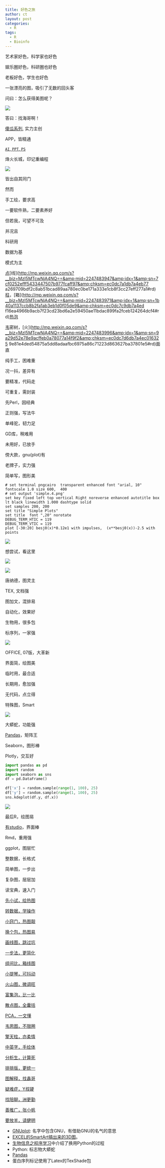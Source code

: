 ```yaml
---
title: 好色之旅
author: ct
layout: post
categories:
  - R
tags:
  - R
  - Bioinfo
---
```


艺术家好色，科学家也好色

娱乐圈好色，科研圈也好色

老板好色，学生也好色

一张漂亮的图，吸引了无数的回头客

问曰：怎么获得美图呢？

![](http://blog.genesino.com/images/zly.jpg)

答曰：找海哥啊！

[傻瓜系列](http://mp.weixin.qq.com/s?__biz=MzI5MTcwNjA4NQ==&amp;mid=2247483852&amp;idx=1&amp;sn=d419fa404b987b4d70f789eb2de8478c&amp;chksm=ec0dc446db7a4d50e4700d88f42d3991ea622a058f1529586b533648dcee994e08f742133abe#rd), 实力主创

APP，皆精通

[`AI`, `PPT`, `PS`](http://mp.weixin.qq.com/s/HTsufk71U3wf14OOWSKEeQ)

烽火长城，印记重编程

![](http://blog.genesino.com/images/shouhui.jpg)

皆出自其同门

然而

手工绘，要求高

一要软件熟，二要素养好

但若我，可望不可及

并况且

科研用

数据为基

模式为主

[点](http://mp.weixin.qq.com/s?__biz=MzI5MTcwNjA4NQ==&amp;mid=2247484056&amp;idx=1&amp;sn=f9b2b4f7495b432e9294b7cbf42eaf33&amp;chksm=ec0dc712db7a4e04769d322558364b4b401b0a8153097c7252e83170e9201a31c2a7abbaf101#rd)[线](http://mp.weixin.qq.com/s?__biz=MzI5MTcwNjA4NQ==&amp;mid=2247483947&amp;idx=1&amp;sn=7cf0252efff5433447507b977fcaff97&amp;chksm=ec0dc7a1db7a4eb77
a269709bdf2c8ab51bcad89aa780ec0be171a333e1cb8f3cc27eff277a1#rd)[柱](http://mp.weixin.qq.com/s?__biz=MzI5MTcwNjA4NQ==&amp;mid=2247484134&amp;idx=1&amp;sn=ffb41298eae74834af2f5dad05d37921&amp;chksm=ec0dc76cdb7a4e7a852ac0670532c12c690399f140a2335f640eaf01f7da26bc5480941686a9#rd)，[箱](http://mp.weixin.qq.com/s?__biz=MzI5MTcwNjA4NQ==&amp;mid=2247483971&amp;idx=1&amp;sn=1b40a1137ccb8b2fa1ab3eb1d0f05de9&amp;chksm=ec0dc7c9db7a4ed
f16ea4966b9acb7f23cd23bd6a2e59450ae11bdac899fa2fceb124264dcf4#rd)[热](http://mp.weixin.qq.com/s?__biz=MzI5MTcwNjA4NQ==&amp;mid=2247483921&amp;idx=1&amp;sn=8326bc566e945386cad27250a33a1bf6&amp;chksm=ec0dc79bdb7a4e8d28bb909994432dab9bf09346b6f64a35ec1e657cbb298f10ca20c6838ca7#rd)[泡](http://mp.weixin.qq.com/s?__biz=MzI5MTcwNjA4NQ==&amp;mid=2247484063&amp;idx=1&amp;sn=f4e93d428e4910b4abbee9c0430cd170&amp;chksm=ec0dc715db7a4e0318b388ba2ab3d51677741421c42ada474a0ac6046a0699283014eae84b6f#rd)

[韦](http://mp.weixin.qq.com/s?__biz=MzI5MTcwNjA4NQ==&mid=2247484076&idx=1&sn=fa5af19a2a4db4b0c5c7f145bf93ca57&chksm=ec0dc726db7a4e30fe7a0492ed9ea8eb5fa1c34641b1442a2da003efde0546b30c48fde3f118#rd)密树，[火](http://mp.weixin.qq.com/s?__biz=MzI5MTcwNjA4NQ==&amp;mid=2247483996&amp;idx=1&amp;sn=9a29d52e78e9acffeb0a78077a14f9f2&amp;chksm=ec0dc7d6db7a4ec016325
9e81e4ded54875a5dd8adaafbc6975a86c71223d863627ba37801e5#rd)面直

纯手工，困难重

况一抖，差异有

要精准，代码走

可重复，需封装

先Perl，因经典

正则强，写法牛

单峰驼，韧力足

GD库，稍难用

未用好，已放手

傍大款，gnu(plot)有

老牌子，实力强

简单写，图形美

```
# set terminal pngcairo  transparent enhanced font "arial, 10" fontscale 1.0 size 600,  400 
# set output 'simple.4.png'
set key fixed left top vertical Right noreverse enhanced autotitle box lt black linewidth 1.000 dashtype solid
set samples 200, 200
set title "Simple Plots" 
set title  font ",20" norotate
DEBUG_TERM_HTIC = 119
DEBUG_TERM_VTIC = 119
plot [-30:20] besj0(x)*0.12e1 with impulses,  (x**besj0(x))-2.5 with points
```

![](http://blog.genesino.com/images/gnuplot_base.png)

想尝试，看这里

![](http://blog.genesino.com/images/gnuplot.png)

![](http://blog.genesino.com/images/gnuplot2.png)

唐纳德，图灵主

TEX, 文档强

图加文，混排易

自动化，效果好

生物用，很多包

标序列，一家强

![](http://blog.genesino.com/images/Repeat.png)

OFFICE, 07版，大革新

界面简，绘图美

临时用，最合适

长期用，愈加强

无代码，点立得

特殊图，Smart

![](http://blog.genesino.com/images/stackedpie01.png)

大蟒蛇，功能强

[Pandas](https://mp.weixin.qq.com/s/1h-_J2NKjD1KyymPAeHPOg)，矩阵王

Seaborn，图形棒

Plotly，交互好


```python
import pandas as pd
import random
import seaborn as sns
df = pd.DataFrame()
	
df['x'] = random.sample(range(1, 100), 25)
df['y'] = random.sample(range(1, 100), 25)
sns.kdeplot(df.y, df.x))
```

![](http://blog.genesino.com/images/pandas_with_seaborn_9_1.png)

最后R，绘图易

[有studio](http://mp.weixin.qq.com/s?__biz=MzI5MTcwNjA4NQ==&amp;mid=2247483882&amp;idx=1&amp;sn=e16903b4b745a1ef51855be3824149f6&amp;chksm=ec0dc460db7a4d76a70bd4ca2d250f147225252ee963d3e577affaebeeb81dea1ff639d5e9aa#rd)，界面棒

Rmd，重用强

ggplot，图层忙

整数据，长格式

简单图，一步出

复杂图，层层加

读宝典，速入门

[先小试，绘热图](http://mp.weixin.qq.com/s?__biz=MzI5MTcwNjA4NQ==&amp;mid=2247483889&amp;idx=1&amp;sn=9c9970cb120ac1e976713aca558ac9bf&amp;chksm=ec0dc47bdb7a4d6d6441e36055aa075b03d5592862eae01c05761e5972b39a62cf2228b19787#rd)

[转数据，学操作](http://mp.weixin.qq.com/s?__biz=MzI5MTcwNjA4NQ==&amp;mid=2247483891&amp;idx=1&amp;sn=40daf6435398c4d9a41f332e9bba4915&amp;chksm=ec0dc479db7a4d6fec413bfb90a4660eb035b440d2bbee998114f7af29e3b3338a8adf62540a#rd)

[小窍门，热图靓](http://mp.weixin.qq.com/s?__biz=MzI5MTcwNjA4NQ==&amp;mid=2247483901&amp;idx=1&amp;sn=5770a863352acd8f8aec3e157131bef8&amp;chksm=ec0dc477db7a4d61e5ee49323529d5b406941f0b2ebb63a8a8e7f35b28b97ada059692671c5b#rd)

[换个包，热图易](http://mp.weixin.qq.com/s?__biz=MzI5MTcwNjA4NQ==&amp;mid=2247483921&amp;idx=1&amp;sn=8326bc566e945386cad27250a33a1bf6&amp;chksm=ec0dc79bdb7a4e8d28bb909994432dab9bf09346b6f64a35ec1e657cbb298f10ca20c6838ca7#rd)

[画线图，跳过坑](http://mp.weixin.qq.com/s?__biz=MzI5MTcwNjA4NQ==&amp;mid=2247483937&amp;idx=1&amp;sn=8368c9346ccce10121c8a7b574c12f88&amp;chksm=ec0dc7abdb7a4ebd859713b8740b53f148e3ebb5047776e9cf42f2306ab082b6b968568f2f23#rd)

[一步法，更简化](http://mp.weixin.qq.com/s?__biz=MzI5MTcwNjA4NQ==&amp;mid=2247483947&amp;idx=1&amp;sn=7cf0252efff5433447507b977fcaff97&amp;chksm=ec0dc7a1db7a4eb77a269709bdf2c8ab51bcad89aa780ec0be171a333e1cb8f3cc27eff277a1#rd)

[组间比，箱线图](http://mp.weixin.qq.com/s?__biz=MzI5MTcwNjA4NQ==&amp;mid=2247483964&amp;idx=1&amp;sn=ee52ac37fb9a919f5c75c0abe2a49ad4&amp;chksm=ec0dc7b6db7a4ea0a51306347fc43265c41fda3eeaf4764ddc3795546371327579676cd74a38#rd)

[小提琴，可抖动](http://mp.weixin.qq.com/s?__biz=MzI5MTcwNjA4NQ==&amp;mid=2247483971&amp;idx=1&amp;sn=1b40a1137ccb8b2fa1ab3eb1d0f05de9&amp;chksm=ec0dc7c9db7a4edf16ea4966b9acb7f23cd23bd6a2e59450ae11bdac899fa2fceb124264dcf4#rd)

[火山图，微调旺](http://mp.weixin.qq.com/s?__biz=MzI5MTcwNjA4NQ==&amp;mid=2247483996&amp;idx=1&amp;sn=9a29d52e78e9acffeb0a78077a14f9f2&amp;chksm=ec0dc7d6db7a4ec0163259e81e4ded54875a5dd8adaafbc6975a86c71223d863627ba37801e5#rd)

[富集泡，比一比](http://mp.weixin.qq.com/s?__biz=MzI5MTcwNjA4NQ==&amp;mid=2247484063&amp;idx=1&amp;sn=f4e93d428e4910b4abbee9c0430cd170&amp;chksm=ec0dc715db7a4e0318b388ba2ab3d51677741421c42ada474a0ac6046a0699283014eae84b6f#rd)

[散点图，全囊括](http://mp.weixin.qq.com/s?__biz=MzI5MTcwNjA4NQ==&amp;mid=2247484056&amp;idx=1&amp;sn=f9b2b4f7495b432e9294b7cbf42eaf33&amp;chksm=ec0dc712db7a4e04769d322558364b4b401b0a8153097c7252e83170e9201a31c2a7abbaf101#rd)

[PCA，一文懂](http://mp.weixin.qq.com/s?__biz=MzI5MTcwNjA4NQ==&amp;mid=2247484036&amp;idx=1&amp;sn=22ee356d0c9680d56dada1b777985ed2&amp;chksm=ec0dc70edb7a4e182a21475e9ddcde35b907c291549cc8c2e767be260af445ff5455aa358b04#rd)

[韦恩图，不限圈](http://mp.weixin.qq.com/s?__biz=MzI5MTcwNjA4NQ==&mid=2247484076&idx=1&sn=fa5af19a2a4db4b0c5c7f145bf93ca57&chksm=ec0dc726db7a4e30fe7a0492ed9ea8eb5fa1c34641b1442a2da003efde0546b30c48fde3f118#rd)

[擎天柱，亦柔情](http://mp.weixin.qq.com/s?__biz=MzI5MTcwNjA4NQ==&amp;mid=2247484134&amp;idx=1&amp;sn=ffb41298eae74834af2f5dad05d37921&amp;chksm=ec0dc76cdb7a4e7a852ac0670532c12c690399f140a2335f640eaf01f7da26bc5480941686a9#rd)

[中英字，手绘体](http://mp.weixin.qq.com/s/NAwyvtTS7t5rRU7KKBwHTA)

[分析生，计算死](http://mp.weixin.qq.com/s/_Dy9Yn8fc8I0rASGxH5x9A)

[排排版，更统一](https://mp.weixin.qq.com/s/IJNyhinakY0lSXgCN7b9ug)

[图解释，找鑫哥](http://mp.weixin.qq.com/s/oiVHO2S1JgYrKXPDU6fH2g)

[疑难症，Y叔硬](http://mp.weixin.qq.com/s/yVAP09kfE0af79egYENBRA)

[找陪聊，洲更勤](http://mp.weixin.qq.com/s/m0Ch2RJ4NIUejwUvHYy6lQ)

[善推广，张小帆](http://mp.weixin.qq.com/s/v9e3Dr8Z6j1-e-jnX9zVVA)

[要放羊，请健明](http://mp.weixin.qq.com/s/jWijE4ILA_34jZK_--9o4g)


* [GNUplot](http://www.gnuplot.info): 名字中包含GNU，有借助GNU的名气的意思
* [EXCEL的SmartArt搞出来的3D图](http://blog.contextures.com/archives/2011/06/08/do-not-build-this-3-d-chart-in-excel/)。
* [生物信息之程序学习](https://mp.weixin.qq.com/s/xoLBg0pI9seEksa0hMXi0A)中介绍了换用Python的过程
* Python: 标志物大蟒蛇
* [Pandas](https://mp.weixin.qq.com/s/1h-_J2NKjD1KyymPAeHPOg)
* 蛋白序列标记使用了Latex的TexShade包



